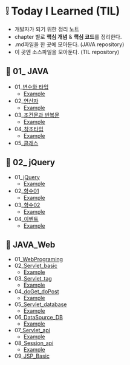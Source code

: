 # :grey_exclamation: Today I Learned (TIL) 

- 개발자가 되기 위한 정리 노트 
- chapter 별로 **핵심 개념** & **핵심 코드**를 정리한다.
- .md파일을 한 곳에 모아둔다. (JAVA repository)
- 이 곳엔 소스파일을 모아둔다. (TIL repository)



## :mag_right: 01_ JAVA

- 01_[변수와 타입](https://github.com/jisuMin/.md/blob/master/01_JAVA/01_Variable%20%26%20Type.md)
    - [Example](https://github.com/jisuMin/TIL/tree/master/JAVA/day02)
- 02_[연산자](https://github.com/jisuMin/.md/blob/master/01_JAVA/02_Operator.md)
    - [Example](https://github.com/jisuMin/TIL/blob/d9386b1f2c226606647b666b208c5e758249ffea/JAVA/day02/CastingTest.java)
- 03_[조건문과 반복문](https://github.com/jisuMin/.md/blob/master/01_JAVA/03_If_For_While.md)
    - [Example]()
- 04_[참조타입](https://github.com/jisuMin/.md/blob/master/01_JAVA/04_Reference%20type.md)
    - [Example]()
- 05_[클래스]()



## :mag_right: 02_ jQuery

- 01_[jQuery](https://github.com/jisuMin/.md/blob/master/02_jQuery/01_jQuery.md)
  - [Example](https://github.com/jisuMin/TIL/tree/master/jQery/01_jQuery)
- 02_[함수01](https://github.com/jisuMin/.md/blob/master/02_jQuery/02_Function1.md)
  - [Example](https://github.com/jisuMin/TIL/tree/master/jQery/02_Function1)
- 03_[함수02](https://github.com/jisuMin/.md/blob/master/02_jQuery/03_Function2.md)
  - [Example](https://github.com/jisuMin/TIL/tree/master/jQery/03_Function2)
- 04_[이벤트](https://github.com/jisuMin/.md/blob/master/02_jQuery/04_Event.md)
  - [Example](https://github.com/jisuMin/TIL/tree/master/jQery/04_Event)



## :mag_right: JAVA_Web

- 01_[WebPrograming](https://github.com/jisuMin/.md/blob/master/03_JAVA_Web/01_WebPrograming.md)
- 02_[Servlet_basic](https://github.com/jisuMin/.md/blob/master/03_JAVA_Web/02_Servlet_basic.md)
  - [Example](https://github.com/jisuMin/TIL/tree/master/JAVA_Web/02_Servlt_basic)
- 03_[Servlet_tag](https://github.com/jisuMin/.md/blob/master/03_JAVA_Web/03_Servlet_tag.md)
  - [Example](https://github.com/jisuMin/TIL/tree/master/JAVA_Web/03_Servlet_tag)
- 04_[doGet_doPost](https://github.com/jisuMin/.md/blob/master/03_JAVA_Web/04_doGet_doPost.md)
  - [Example](https://github.com/jisuMin/TIL/tree/master/JAVA_Web/04_doGet_doPost)
- 05_[Servlet_database](https://github.com/jisuMin/.md/blob/master/03_JAVA_Web/05_Servlet_database.md)
  - [Example](https://github.com/jisuMin/TIL/tree/master/JAVA_Web/05%2C06__database)
- 06_[DataSource_DB](https://github.com/jisuMin/.md/blob/master/03_JAVA_Web/06_DataSource_DB.md)
  - [Example](https://github.com/jisuMin/TIL/tree/master/JAVA_Web/05%2C06__database)
- 07_[Servlet_api](https://github.com/jisuMin/.md/blob/master/03_JAVA_Web/07_Servlet_api.md)
  - [Example](https://github.com/jisuMin/TIL/tree/master/JAVA_Web/07_Servlet_api)
- 08_[Session_api](https://github.com/jisuMin/.md/blob/master/03_JAVA_Web/08_Session_api.md)
  - [Example](https://github.com/jisuMin/TIL/tree/master/JAVA_Web/08_Session_api)
- 09_[JSP_Basic](https://github.com/jisuMin/.md/blob/master/03_JAVA_Web/09_JSP_Basic.md)